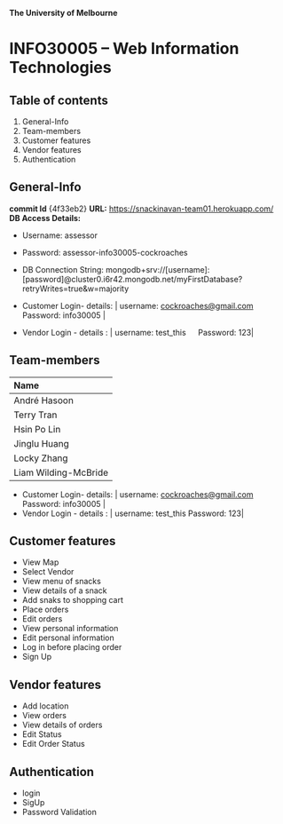 **The University of Melbourne**
# INFO30005 – Web Information Technologies

## Table of contents
1. General-Info
2. Team-members
3. Customer features
4. Vendor features
5. Authentication

## General-Info
**commit Id** {4f33eb2}
**URL:** https://snackinavan-team01.herokuapp.com/  
**DB Access Details:**  
* Username: assessor  
* Password: assessor-info30005-cockroaches
* DB Connection String: mongodb+srv://[username]:[password]@cluster0.i6r42.mongodb.net/myFirstDatabase?retryWrites=true&w=majority

* Customer Login- details:
 | username: cockroaches@gmail.com &ensp;&ensp;   Password: info30005 |
* Vendor Login - details :
 | username: test_this  &ensp;&ensp;   Password: 123|


## Team-members
| Name |
| :---         |
| André Hasoon  |
| Terry Tran  |
| Hsin Po Lin  |
| Jinglu Huang  |
| Locky Zhang  |
| Liam Wilding-McBride  |

* Customer Login- details:
 | username: cockroaches@gmail.com   Password: info30005 |
* Vendor Login - details :
 | username: test_this   Password: 123|


## Customer features
* View Map
* Select Vendor
* View menu of snacks
* View details of a snack
* Add snaks to shopping cart
* Place orders
* Edit orders
* View personal information
* Edit personal information
* Log in before placing order
* Sign Up

## Vendor features
* Add location
* View orders
* View details of orders
* Edit Status
* Edit Order Status

## Authentication
* login
* SigUp
* Password Validation
